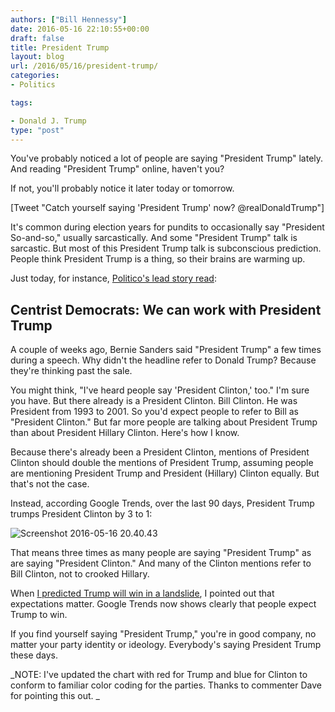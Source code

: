 ```yaml
---
authors: ["Bill Hennessy"]
date: 2016-05-16 22:10:55+00:00
draft: false
title: President Trump
layout: blog
url: /2016/05/16/president-trump/
categories:
- Politics

tags:

- Donald J. Trump
type: "post"
---
```


You've probably noticed a lot of people are saying "President Trump" lately. And reading "President Trump" online, haven't you?

If not, you'll probably notice it later today or tomorrow.

[Tweet "Catch yourself saying 'President Trump' now? @realDonaldTrump"]

It's common during election years for pundits to occasionally say "President So-and-so," usually sarcastically. And some "President Trump" talk is sarcastic. But most of this President Trump talk is subconscious prediction. People think President Trump is a thing, so their brains are warming up.

Just today, for instance, [Politico's lead story read](https://www.politico.com/story/2016/05/donald-trump-moderate-democrats-223168):



## Centrist Democrats: We can work with President Trump



A couple of weeks ago, Bernie Sanders said "President Trump" a few times during a speech. Why didn't the headline refer to Donald Trump? Because they're thinking past the sale.

You might think, "I've heard people say 'President Clinton,' too." I'm sure you have. But there already is a President Clinton. Bill Clinton. He was President from 1993 to 2001. So you'd expect people to refer to Bill as "President Clinton." But far more people are talking about President Trump than about President Hillary Clinton. Here's how I know.

Because there's already been a President Clinton, mentions of President Clinton should double the mentions of President Trump, assuming people are mentioning President Trump and President (Hillary) Clinton equally. But that's not the case.

Instead, according Google Trends, over the last 90 days, President Trump trumps President Clinton by 3 to 1:

![Screenshot 2016-05-16 20.40.43](https://hennessysview.com/wp-content/uploads/2016/05/Screenshot-2016-05-16-20.40.43.png)


That means three times as many people are saying "President Trump" as are saying "President Clinton." And many of the Clinton mentions refer to Bill Clinton, not to crooked Hillary.

When [I predicted Trump will win in a landslide](https://hennessysview.com/2016/05/13/how-to-predict-trumps-landslide-win/), I pointed out that expectations matter. Google Trends now shows clearly that people expect Trump to win.

If you find yourself saying "President Trump," you're in good company, no matter your party identity or ideology. Everybody's saying President Trump these days.

_NOTE: I've updated the chart with red for Trump and blue for Clinton to conform to familiar color coding for the parties. Thanks to commenter Dave for pointing this out. _
